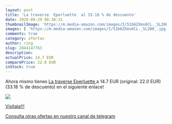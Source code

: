 ```yaml
---
layout: post
title: 'La traverse  Eperluette  al 33.18 % de descuento'
date: 2020-09-29 08:38:31
thumbnailImage: 'https://m.media-amazon.com/images/I/51b6ZXms6CL._SL200_.jpg'
images: [ 'https://m.media-amazon.com/images/I/51b6ZXms6CL._SL200_.jpg' ]
comments: true
category: ofertas
author: ring
slug: 2844147763
description:
actualPrice: 14.7 EUR
comparePrice: 22.0 EUR
inStock: true
---
```


Ahora mismo tienes [La traverse  Eperluette ](https://www.amazon.es/dp/2844147763/?tag=redken-21) a 14.7 EUR (original: 22.0 EUR) (33.18 %  de descuento) en el siguiente enlace!

[![](https://m.media-amazon.com/images/I/51b6ZXms6CL._SL200_.jpg)](https://www.amazon.es/dp/2844147763/?tag=redken-21)

[Visítala!!!](https://www.amazon.es/dp/2844147763/?tag=redken-21)

[Consulta otras ofertas en nuestro canal de telegram](https://t.me/s/ofertas25)
